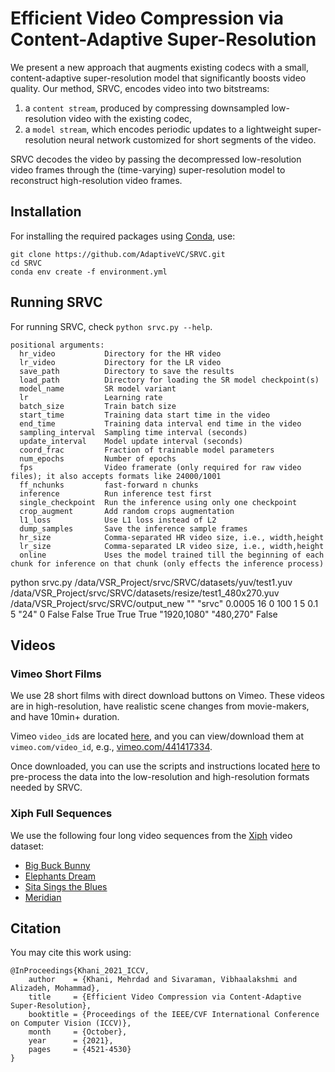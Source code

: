 # Efficient Video Compression via Content-Adaptive Super-Resolution
We present a new approach that augments existing codecs with a small, content-adaptive super-resolution model that significantly boosts video quality. Our method, SRVC, encodes video into two bitstreams: 
1. a `content stream`, produced by compressing downsampled low-resolution video with the existing codec, 
2. a `model stream`, which encodes periodic updates to a lightweight super-resolution neural network customized for short segments of the video.

SRVC decodes the video by passing the decompressed low-resolution video frames through the (time-varying) super-resolution model to reconstruct high-resolution video frames.
## Installation
For installing the required packages using [Conda](https://conda.io/projects/conda/en/latest/user-guide/install/index.html), use:
```
git clone https://github.com/AdaptiveVC/SRVC.git
cd SRVC
conda env create -f environment.yml
```

## Running SRVC
For running SRVC, check `python srvc.py --help`.
```
positional arguments:
  hr_video           Directory for the HR video
  lr_video           Directory for the LR video
  save_path          Directory to save the results
  load_path          Directory for loading the SR model checkpoint(s)
  model_name         SR model variant
  lr                 Learning rate
  batch_size         Train batch size
  start_time         Training data start time in the video
  end_time           Training data interval end time in the video
  sampling_interval  Sampling time interval (seconds)
  update_interval    Model update interval (seconds)
  coord_frac         Fraction of trainable model parameters
  num_epochs         Number of epochs
  fps                Video framerate (only required for raw video files); it also accepts formats like 24000/1001
  ff_nchunks         fast-forward n chunks
  inference          Run inference test first
  single_checkpoint  Run the inference using only one checkpoint
  crop_augment       Add random crops augmentation
  l1_loss            Use L1 loss instead of L2
  dump_samples       Save the inference sample frames
  hr_size            Comma-separated HR video size, i.e., width,height
  lr_size            Comma-separated LR video size, i.e., width,height
  online             Uses the model trained till the beginning of each chunk for inference on that chunk (only effects the inference process)
```
python srvc.py /data/VSR_Project/srvc/SRVC/datasets/yuv/test1.yuv /data/VSR_Project/srvc/SRVC/datasets/resize/test1_480x270.yuv /data/VSR_Project/srvc/SRVC/output_new "" "srvc" 0.0005 16 0 100 1 5 0.1 5 "24" 0 False False True True True "1920,1080" "480,270" False
## Videos
### Vimeo Short Films
We use 28 short films with direct download buttons on Vimeo. These videos are in high-resolution, have realistic scene changes from movie-makers, and have 10min+ duration. 

Vimeo `video_id`s are located [here](./datasets/vimeo/vimeo_ids.txt), and you can view/download them at `vimeo.com/video_id`, e.g., [vimeo.com/441417334](https://vimeo.com/441417334).

Once downloaded, you can use the scripts and instructions located [here](./video_processing_scripts/README.md) to pre-process the data into the low-resolution and high-resolution formats needed by SRVC.

### Xiph Full Sequences
We use the following four long video sequences from the [Xiph](https://media.xiph.org/video/derf/) video dataset:
- [Big Buck Bunny](https://media.xiph.org/video/derf/y4m/big_buck_bunny_1080p24.y4m.xz)
- [Elephants Dream](https://media.xiph.org/video/derf/y4m/elephants_dream_1080p24.y4m.xz)
- [Sita Sings the Blues](https://media.xiph.org/video/derf/y4m/sita_sings_the_blues_1080p24.y4m.xz)
- [Meridian](https://media.xiph.org/video/derf/meridian/MERIDIAN_SHR_C_EN-XX_US-NR_51_LTRT_UHD_20160909_OV/)


## Citation
You may cite this work using:
```
@InProceedings{Khani_2021_ICCV,
    author    = {Khani, Mehrdad and Sivaraman, Vibhaalakshmi and Alizadeh, Mohammad},
    title     = {Efficient Video Compression via Content-Adaptive Super-Resolution},
    booktitle = {Proceedings of the IEEE/CVF International Conference on Computer Vision (ICCV)},
    month     = {October},
    year      = {2021},
    pages     = {4521-4530}
}
```
